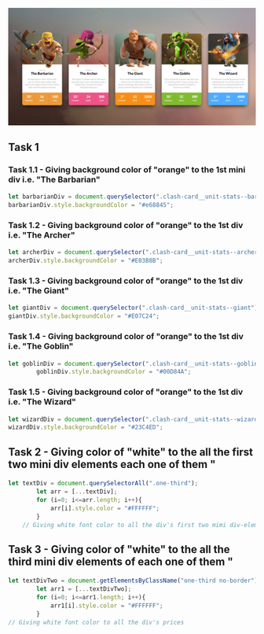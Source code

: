 ![Output Image](./04_DOM%20Project/Output/DOM%20P1%20SS.png)
## Task 1
### Task 1.1 - Giving background color of "orange" to the 1st mini div i.e. "The Barbarian"
```Javascript
let barbarianDiv = document.querySelector(".clash-card__unit-stats--barbarian");
barbarianDiv.style.backgroundColor = "#e68845";
```
### Task 1.2 - Giving background color of "orange" to the 1st div i.e. "The Archer"
```Javascript
let archerDiv = document.querySelector(".clash-card__unit-stats--archer");
archerDiv.style.backgroundColor = "#E03B8B";
```
### Task 1.3 - Giving background color of "orange" to the 1st div i.e. "The Giant"
```Javascript
let giantDiv = document.querySelector(".clash-card__unit-stats--giant");
giantDiv.style.backgroundColor = "#E07C24";
```
### Task 1.4 - Giving background color of "orange" to the 1st div i.e. "The Goblin"
```Javascript
let goblinDiv = document.querySelector(".clash-card__unit-stats--goblin");
        goblinDiv.style.backgroundColor = "#00D84A";
```
### Task 1.5 - Giving background color of "orange" to the 1st div i.e. "The Wizard"
```Javascript
let wizardDiv = document.querySelector(".clash-card__unit-stats--wizard");
wizardDiv.style.backgroundColor = "#23C4ED";
```
## Task 2 - Giving color of "white" to the all the first two mini div elements each one of them "
```Javascript
let textDiv = document.querySelectorAll(".one-third");
        let arr = [...textDiv];
        for (i=0; i<=arr.length; i++){
            arr[i].style.color = "#FFFFFF";
        }
    // Giving white font color to all the div's first two mimi div-elements 
```
## Task 3 - Giving color of "white" to the all the third mini div elements of each one of them "
```Javascript
let textDivTwo = document.getElementsByClassName("one-third no-border");
        let arr1 = [...textDivTwo];
        for (i=0; i<=arr1.length; i++){
            arr1[i].style.color = "#FFFFFF";
        }
// Giving white font color to all the div's prices        
```